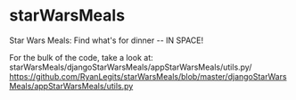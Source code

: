 # starWarsMeals
Star Wars Meals: Find what's for dinner -- IN SPACE!

For the bulk of the code, take a look at:
starWarsMeals/djangoStarWarsMeals/appStarWarsMeals/utils.py/
https://github.com/RyanLegits/starWarsMeals/blob/master/djangoStarWarsMeals/appStarWarsMeals/utils.py
